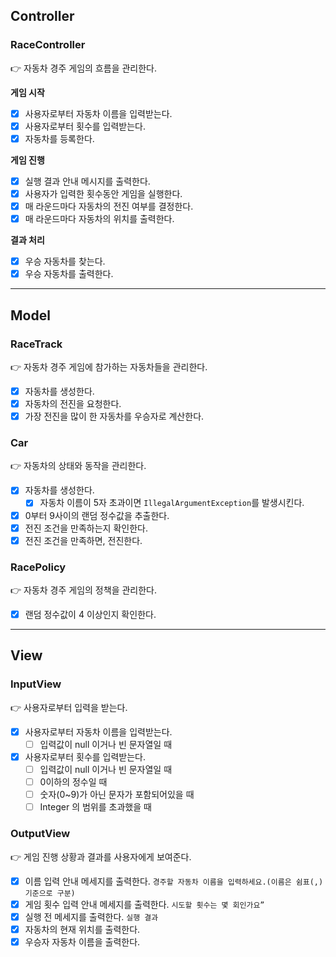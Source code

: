 ## Controller
### RaceController
👉 자동차 경주 게임의 흐름을 관리한다.

**게임 시작**
- [x] 사용자로부터 자동차 이름을 입력받는다.
- [x] 사용자로부터 횟수를 입력받는다.
- [x] 자동차를 등록한다.

**게임 진행**
- [x] 실행 결과 안내 메시지를 출력한다.
- [x] 사용자가 입력한 횟수동안 게임을 실행한다.
- [x] 매 라운드마다 자동차의 전진 여부를 결정한다.
- [x] 매 라운드마다 자동차의 위치를 출력한다.

**결과 처리**
- [x] 우승 자동차를 찾는다.
- [x] 우승 자동차를 출력한다.

---
## Model
### RaceTrack
👉 자동차 경주 게임에 참가하는 자동차들을 관리한다.
- [x] 자동차를 생성한다.
- [x] 자동차의 전진을 요청한다.
- [x] 가장 전진을 많이 한 자동차를 우승자로 계산한다.

### Car
👉 자동차의 상태와 동작을 관리한다.
- [x] 자동차를 생성한다.
  - [x] 자동차 이름이 5자 초과이면 `IllegalArgumentException`를 발생시킨다.
- [x] 0부터 9사이의 랜덤 정수값을 추출한다.
- [x] 전진 조건을 만족하는지 확인한다.
- [x] 전진 조건을 만족하면, 전진한다.

### RacePolicy
👉 자동차 경주 게임의 정책을 관리한다.
- [x] 랜덤 정수값이 4 이상인지 확인한다.

---
## View
### InputView
👉 사용자로부터 입력을 받는다.
- [x] 사용자로부터 자동차 이름을 입력받는다.
  - [ ] 입력값이 null 이거나 빈 문자열일 때 
- [x] 사용자로부터 횟수를 입력받는다.
  - [ ] 입력값이 null 이거나 빈 문자열일 때
  - [ ] 0이하의 정수일 때
  - [ ] 숫자(0~9)가 아닌 문자가 포함되어있을 때
  - [ ] Integer 의 범위를 초과했을 때

### OutputView
👉 게임 진행 상황과 결과를 사용자에게 보여준다.
- [x] 이름 입력 안내 메세지를 출력한다. `경주할 자동차 이름을 입력하세요.(이름은 쉼표(,) 기준으로 구분)`
- [x] 게임 횟수 입력 안내 메세지를 출력한다. `시도할 횟수는 몇 회인가요”`
- [x] 실행 전 메세지를 출력한다. `실행 결과`
- [x] 자동차의 현재 위치를 출력한다.
- [x] 우승자 자동차 이름을 출력한다.

